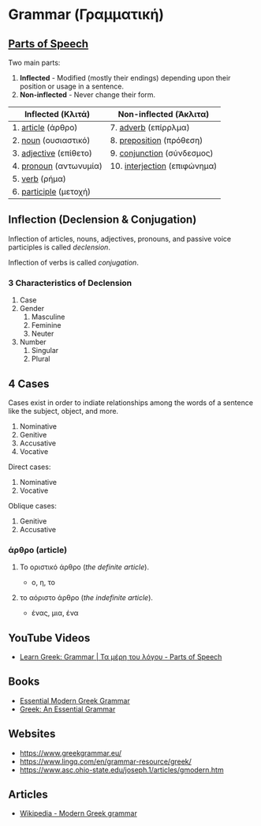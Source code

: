 # Grammar (Γραμματική)

## [Parts of Speech](https://en.wikipedia.org/wiki/Part_of_speech)

Two main parts:
1. **Inflected** - Modified (mostly their endings) depending upon their position or usage in a sentence.
2. **Non-inflected** - Never change their form.

|Inflected (Κλιτά)|Non-inflected (Άκλιτα)|
|-----------------|----------------------|
|1. [article](https://en.wikipedia.org/wiki/Article_(grammar)) (άρθρο)|7. [adverb](https://en.wikipedia.org/wiki/Adverb) (επίρρλμα)|
|2. [noun](https://en.wikipedia.org/wiki/Noun) (ουσιαστικό)|8. [preposition](https://en.wikipedia.org/wiki/Preposition_and_postposition) (πρόθεση)|
|3. [adjective](https://en.wikipedia.org/wiki/Adjective) (επίθετο)|9. [conjunction](https://en.wikipedia.org/wiki/Conjunction_(grammar)) (σύνδεσμος)|
|4. [pronoun](https://en.wikipedia.org/wiki/Pronoun) (αντωνυμία)|10. [interjection](https://en.wikipedia.org/wiki/Interjection) (επιφώνημα)|
|5. [verb](https://en.wikipedia.org/wiki/Verb) (ρήμα)||
|6. [participle](https://en.wikipedia.org/wiki/Participle) (μετοχή)||

## Inflection (Declension & Conjugation)

Inflection of articles, nouns, adjectives, pronouns, and passive voice participles is called *declension*.

Inflection of verbs is called *conjugation*.

### 3 Characteristics of Declension

1. Case
2. Gender
   1. Masculine
   2. Feminine
   3. Neuter
3. Number
   1. Singular
   2. Plural

## 4 Cases

Cases exist in order to indiate relationships among the words of a sentence like the subject, object, and more.

1. Nominative
2. Genitive
3. Accusative
4. Vocative

Direct cases:
1. Nominative
2. Vocative

Oblique cases:
1. Genitive
2. Accusative

### άρθρο (article)

1. Το οριστικό άρθρο (*the definite article*).
    * ο, η, το

2. το αόριστο άρθρο (*the indefinite article*).
    * ένας, μια, ένα

## YouTube Videos

* [Learn Greek: Grammar | Τα μέρη του λόγου - Parts of Speech](https://www.youtube.com/watch?v=_ump7AqGJoQ)

## Books

* [Essential Modern Greek Grammar](https://www.amazon.com/Essential-Modern-Grammar-Language-Guides/dp/0486251330)
* [Greek: An Essential Grammar](https://www.amazon.com/Greek-Essential-Grammar-Routledge-Grammars/dp/1138930687/)

## Websites

* https://www.greekgrammar.eu/
* https://www.lingq.com/en/grammar-resource/greek/
* https://www.asc.ohio-state.edu/joseph.1/articles/gmodern.htm

## Articles
* [Wikipedia - Modern Greek grammar](https://en.wikipedia.org/wiki/Modern_Greek_grammar)
